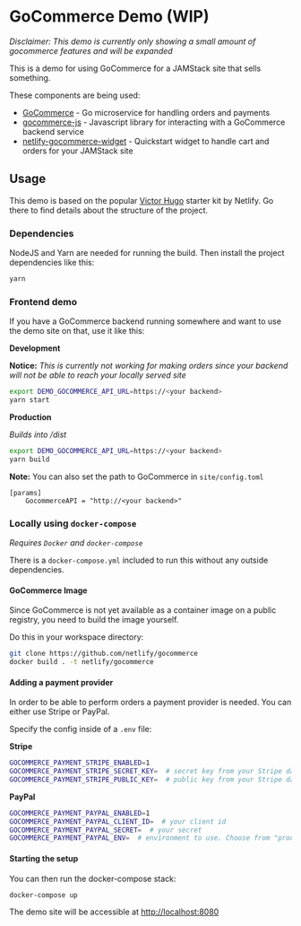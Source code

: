 # GoCommerce Demo (WIP)

*Disclaimer: This demo is currently only showing a small amount of gocommerce features and will be expanded*

This is a demo for using GoCommerce for a JAMStack site that sells something.

These components are being used:
- [GoCommerce](https://github.com/netlify/gocommerce) - Go microservice for handling orders and payments
- [gocommerce-js](https://github.com/netlify/gocommerce-js) - Javascript library for interacting with a GoCommerce backend service
- [netlify-gocommerce-widget](https://github.com/netlify/netlify-gocommerce-widget) - Quickstart widget to handle cart and orders for your JAMStack site

## Usage

This demo is based on the popular [Victor Hugo](https://github.com/netlify-templates/victor-hugo) starter kit by Netlify. Go there to find details about the structure of the project.

### Dependencies

NodeJS and Yarn are needed for running the build. Then install the project dependencies like this:

```bash
yarn
```

### Frontend demo

If you have a GoCommerce backend running somewhere and want to use the demo site on that, use it like this:

**Development**

**Notice:** *This is currently not working for making orders since your backend will not be able to reach your locally served site*

```bash
export DEMO_GOCOMMERCE_API_URL=https://<your backend>
yarn start
```

**Production**

*Builds into /dist*

```bash
export DEMO_GOCOMMERCE_API_URL=https://<your backend>
yarn build
```

**Note:** You can also set the path to GoCommerce in `site/config.toml`

```
[params]
    GocommerceAPI = "http://<your backend>"
```

### Locally using `docker-compose`

*Requires `Docker` and `docker-compose`*

There is a `docker-compose.yml` included to run this without any outside dependencies.

#### GoCommerce Image

Since GoCommerce is not yet available as a container image on a public registry, you need to build the image yourself.

Do this in your workspace directory:

```bash
git clone https://github.com/netlify/gocommerce
docker build . -t netlify/gocommerce
```

#### Adding a payment provider

In order to be able to perform orders a payment provider is needed. You can either use Stripe or PayPal.

Specify the config inside of a `.env` file:

**Stripe**

```bash
GOCOMMERCE_PAYMENT_STRIPE_ENABLED=1
GOCOMMERCE_PAYMENT_STRIPE_SECRET_KEY=  # secret key from your Stripe dashboard
GOCOMMERCE_PAYMENT_STRIPE_PUBLIC_KEY=  # public key from your Stripe dashboard
```

**PayPal**

```bash
GOCOMMERCE_PAYMENT_PAYPAL_ENABLED=1
GOCOMMERCE_PAYMENT_PAYPAL_CLIENT_ID=  # your client id
GOCOMMERCE_PAYMENT_PAYPAL_SECRET=  # your secret
GOCOMMERCE_PAYMENT_PAYPAL_ENV=  # environment to use. Choose from "production" or "sandbox"
```

#### Starting the setup

You can then run the docker-compose stack:

```bash
docker-compose up
```

The demo site will be accessible at [http://localhost:8080](http://localhost:8080)
